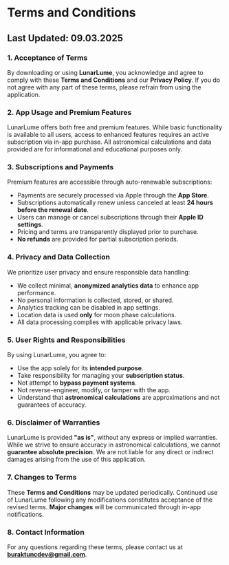 # Terms and Conditions

## Last Updated: 09.03.2025

### 1. Acceptance of Terms
By downloading or using **LunarLume**, you acknowledge and agree to comply with these **Terms and Conditions** and our **Privacy Policy**. If you do not agree with any part of these terms, please refrain from using the application.

### 2. App Usage and Premium Features
LunarLume offers both free and premium features. While basic functionality is available to all users, access to enhanced features requires an active subscription via in-app purchase. All astronomical calculations and data provided are for informational and educational purposes only.

### 3. Subscriptions and Payments
Premium features are accessible through auto-renewable subscriptions:
- Payments are securely processed via Apple through the **App Store**.
- Subscriptions automatically renew unless canceled at least **24 hours before the renewal date**.
- Users can manage or cancel subscriptions through their **Apple ID settings**.
- Pricing and terms are transparently displayed prior to purchase.
- **No refunds** are provided for partial subscription periods.

### 4. Privacy and Data Collection
We prioritize user privacy and ensure responsible data handling:
- We collect minimal, **anonymized analytics data** to enhance app performance.
- No personal information is collected, stored, or shared.
- Analytics tracking can be disabled in app settings.
- Location data is used **only** for moon phase calculations.
- All data processing complies with applicable privacy laws.

### 5. User Rights and Responsibilities
By using LunarLume, you agree to:
- Use the app solely for its **intended purpose**.
- Take responsibility for managing your **subscription status**.
- Not attempt to **bypass payment systems**.
- Not reverse-engineer, modify, or tamper with the app.
- Understand that **astronomical calculations** are approximations and not guarantees of accuracy.

### 6. Disclaimer of Warranties
LunarLume is provided **"as is"**, without any express or implied warranties. While we strive to ensure accuracy in astronomical calculations, we cannot **guarantee absolute precision**. We are not liable for any direct or indirect damages arising from the use of this application.

### 7. Changes to Terms
These **Terms and Conditions** may be updated periodically. Continued use of LunarLume following any modifications constitutes acceptance of the revised terms. **Major changes** will be communicated through in-app notifications.

### 8. Contact Information
For any questions regarding these terms, please contact us at **buraktuncdev@gmail.com**.
